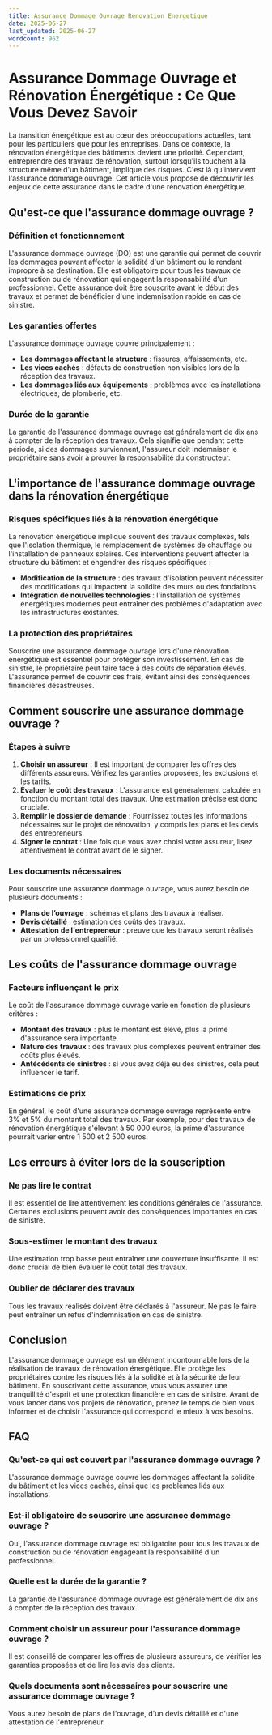 ```yaml
---
title: Assurance Dommage Ouvrage Renovation Energetique
date: 2025-06-27
last_updated: 2025-06-27
wordcount: 962
---
```


# Assurance Dommage Ouvrage et Rénovation Énergétique : Ce Que Vous Devez Savoir

La transition énergétique est au cœur des préoccupations actuelles, tant pour les particuliers que pour les entreprises. Dans ce contexte, la rénovation énergétique des bâtiments devient une priorité. Cependant, entreprendre des travaux de rénovation, surtout lorsqu'ils touchent à la structure même d'un bâtiment, implique des risques. C'est là qu'intervient l'assurance dommage ouvrage. Cet article vous propose de découvrir les enjeux de cette assurance dans le cadre d'une rénovation énergétique.

## Qu'est-ce que l'assurance dommage ouvrage ?

### Définition et fonctionnement

L'assurance dommage ouvrage (DO) est une garantie qui permet de couvrir les dommages pouvant affecter la solidité d'un bâtiment ou le rendant impropre à sa destination. Elle est obligatoire pour tous les travaux de construction ou de rénovation qui engagent la responsabilité d'un professionnel. Cette assurance doit être souscrite avant le début des travaux et permet de bénéficier d'une indemnisation rapide en cas de sinistre.

### Les garanties offertes

L'assurance dommage ouvrage couvre principalement :

- **Les dommages affectant la structure** : fissures, affaissements, etc.
- **Les vices cachés** : défauts de construction non visibles lors de la réception des travaux.
- **Les dommages liés aux équipements** : problèmes avec les installations électriques, de plomberie, etc.

### Durée de la garantie

La garantie de l'assurance dommage ouvrage est généralement de dix ans à compter de la réception des travaux. Cela signifie que pendant cette période, si des dommages surviennent, l'assureur doit indemniser le propriétaire sans avoir à prouver la responsabilité du constructeur.

## L'importance de l'assurance dommage ouvrage dans la rénovation énergétique

### Risques spécifiques liés à la rénovation énergétique

La rénovation énergétique implique souvent des travaux complexes, tels que l'isolation thermique, le remplacement de systèmes de chauffage ou l'installation de panneaux solaires. Ces interventions peuvent affecter la structure du bâtiment et engendrer des risques spécifiques :

- **Modification de la structure** : des travaux d'isolation peuvent nécessiter des modifications qui impactent la solidité des murs ou des fondations.
- **Intégration de nouvelles technologies** : l'installation de systèmes énergétiques modernes peut entraîner des problèmes d'adaptation avec les infrastructures existantes.

### La protection des propriétaires

Souscrire une assurance dommage ouvrage lors d'une rénovation énergétique est essentiel pour protéger son investissement. En cas de sinistre, le propriétaire peut faire face à des coûts de réparation élevés. L'assurance permet de couvrir ces frais, évitant ainsi des conséquences financières désastreuses.

## Comment souscrire une assurance dommage ouvrage ?

### Étapes à suivre

1. **Choisir un assureur** : Il est important de comparer les offres des différents assureurs. Vérifiez les garanties proposées, les exclusions et les tarifs.
2. **Évaluer le coût des travaux** : L'assurance est généralement calculée en fonction du montant total des travaux. Une estimation précise est donc cruciale.
3. **Remplir le dossier de demande** : Fournissez toutes les informations nécessaires sur le projet de rénovation, y compris les plans et les devis des entrepreneurs.
4. **Signer le contrat** : Une fois que vous avez choisi votre assureur, lisez attentivement le contrat avant de le signer.

### Les documents nécessaires

Pour souscrire une assurance dommage ouvrage, vous aurez besoin de plusieurs documents :

- **Plans de l’ouvrage** : schémas et plans des travaux à réaliser.
- **Devis détaillé** : estimation des coûts des travaux.
- **Attestation de l'entrepreneur** : preuve que les travaux seront réalisés par un professionnel qualifié.

## Les coûts de l'assurance dommage ouvrage

### Facteurs influençant le prix

Le coût de l'assurance dommage ouvrage varie en fonction de plusieurs critères :

- **Montant des travaux** : plus le montant est élevé, plus la prime d'assurance sera importante.
- **Nature des travaux** : des travaux plus complexes peuvent entraîner des coûts plus élevés.
- **Antécédents de sinistres** : si vous avez déjà eu des sinistres, cela peut influencer le tarif.

### Estimations de prix

En général, le coût d'une assurance dommage ouvrage représente entre 3% et 5% du montant total des travaux. Par exemple, pour des travaux de rénovation énergétique s'élevant à 50 000 euros, la prime d'assurance pourrait varier entre 1 500 et 2 500 euros.

## Les erreurs à éviter lors de la souscription

### Ne pas lire le contrat

Il est essentiel de lire attentivement les conditions générales de l'assurance. Certaines exclusions peuvent avoir des conséquences importantes en cas de sinistre.

### Sous-estimer le montant des travaux

Une estimation trop basse peut entraîner une couverture insuffisante. Il est donc crucial de bien évaluer le coût total des travaux.

### Oublier de déclarer des travaux

Tous les travaux réalisés doivent être déclarés à l'assureur. Ne pas le faire peut entraîner un refus d'indemnisation en cas de sinistre.

## Conclusion

L'assurance dommage ouvrage est un élément incontournable lors de la réalisation de travaux de rénovation énergétique. Elle protège les propriétaires contre les risques liés à la solidité et à la sécurité de leur bâtiment. En souscrivant cette assurance, vous vous assurez une tranquillité d'esprit et une protection financière en cas de sinistre. Avant de vous lancer dans vos projets de rénovation, prenez le temps de bien vous informer et de choisir l'assurance qui correspond le mieux à vos besoins.

## FAQ

### Qu'est-ce qui est couvert par l'assurance dommage ouvrage ?

L'assurance dommage ouvrage couvre les dommages affectant la solidité du bâtiment et les vices cachés, ainsi que les problèmes liés aux installations.

### Est-il obligatoire de souscrire une assurance dommage ouvrage ?

Oui, l'assurance dommage ouvrage est obligatoire pour tous les travaux de construction ou de rénovation engageant la responsabilité d'un professionnel.

### Quelle est la durée de la garantie ?

La garantie de l'assurance dommage ouvrage est généralement de dix ans à compter de la réception des travaux.

### Comment choisir un assureur pour l'assurance dommage ouvrage ?

Il est conseillé de comparer les offres de plusieurs assureurs, de vérifier les garanties proposées et de lire les avis des clients.

### Quels documents sont nécessaires pour souscrire une assurance dommage ouvrage ?

Vous aurez besoin de plans de l'ouvrage, d'un devis détaillé et d'une attestation de l'entrepreneur.